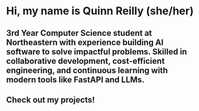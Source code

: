 # Hi, my name is Quinn Reilly (she/her)
## 3rd Year Computer Science student at Northeastern with experience building AI software to solve impactful problems. Skilled in collaborative development, cost-efficient engineering, and continuous learning with modern tools like FastAPI and LLMs.
## Check out my projects!

